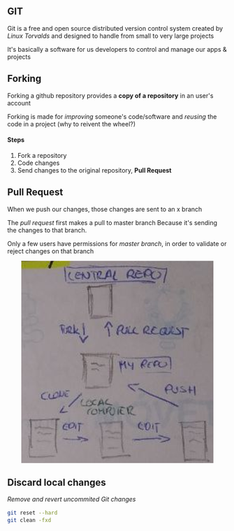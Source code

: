 ## GIT
Git is a free and open source distributed version control system created by *Linux Torvalds* and designed to handle from small to very large projects

It's basically a software for us developers to control and manage our apps & projects

## Forking
Forking a github repository provides a **copy of a repository** in an user's account

Forking is made for *improving* someone's code/software and *reusing* the code in a project (why to reivent the wheel?)
#### Steps
1. Fork a repository
2. Code changes
3. Send changes to the original repository, **Pull Request**

## Pull Request
When we push our changes, those changes are sent to an x branch

The *pull request* first makes a pull to master branch
Because it's sending the changes to that branch.

Only a few users have permissions for *master branch*, in order to validate or reject changes on that branch

<p align="center">
	<img src="../Images/pullrequest_1.png" alt="Pull Request explained 1" />
</p>

## Discard local changes 
*Remove and revert uncommited Git changes*
```sh
git reset --hard
git clean -fxd
```
